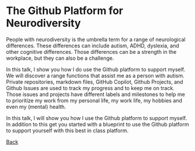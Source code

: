 # The Github Platform for Neurodiversity

People with neurodiversity is the umbrella term for a range of neurological differences. These differences can include autism, ADHD, dyslexia, and other cognitive differences. Those differences can be a strength in the workplace, but they can also be a challenge.

In this talk, I show you how I do use the Github platform to support myself. We will discover a range functions that assist me as a person with autism. Private repositories, markdown files, GitHub Copilot, Github Projects, and Github Issues are used to track my progress and to keep me on track. Those issues and projects have different labels and milestones to help me to prioritize my work from my personal life, my work life, my hobbies and even my (mental) health.

In this talk, I will show you how I use the Github platform to support myself. In addition to this get you started with a blueprint to use the Github platform to support yourself with this best in class platform.

[Back](AutismAndMH.md)